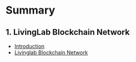 # Summary

## 1. LivingLab Blockchain Network

* [Introduction](README.md)
* [Livinglab Blockchain Network](1_network/livinglab-node/deployLivingLabNode.md)


